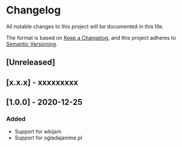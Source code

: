 # Changelog
All notable changes to this project will be documented in this file.

The format is based on [Keep a Changelog](https://keepachangelog.com/en/1.0.0/),
and this project adheres to [Semantic Versioning](https://semver.org/spec/v2.0.0.html).

## [Unreleased]

## [x.x.x] - xxxxxxxxx

## [1.0.0] - 2020-12-25
### Added
- Support for wbijam
- Support for ogladajanime.pl

